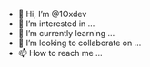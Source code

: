 - 👋 Hi, I’m @1Oxdev
- 👀 I’m interested in ...
- 🌱 I’m currently learning ...
- 💞️ I’m looking to collaborate on ...
- 📫 How to reach me ...

<!---
1Oxdev/1Oxdev is a ✨ special ✨ repository because its `README.md` (this file) appears on your GitHub profile.
You can click the Preview link to take a look at your changes.
--->
